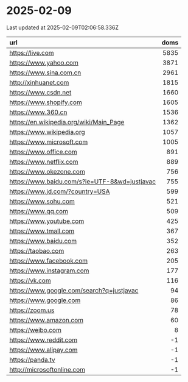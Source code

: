 # 2025-02-09

<!-- BEGIN -->
Last updated at 2025-02-09T02:06:58.336Z

url | doms
:- | -:
https://live.com | 5835
https://www.yahoo.com | 3871
https://www.sina.com.cn | 2961
http://xinhuanet.com | 1815
https://www.csdn.net | 1660
https://www.shopify.com | 1605
https://www.360.cn | 1536
https://en.wikipedia.org/wiki/Main_Page | 1362
https://www.wikipedia.org | 1057
https://www.microsoft.com | 1005
https://www.office.com | 891
https://www.netflix.com | 889
https://www.okezone.com | 756
https://www.baidu.com/s?ie=UTF-8&wd=justjavac | 755
https://www.jd.com/?country=USA | 599
https://www.sohu.com | 521
https://www.qq.com | 509
https://www.youtube.com | 425
https://www.tmall.com | 367
https://www.baidu.com | 352
https://taobao.com | 263
https://www.facebook.com | 205
https://www.instagram.com | 177
https://vk.com | 116
https://www.google.com/search?q=justjavac | 94
https://www.google.com | 86
https://zoom.us | 78
https://www.amazon.com | 60
https://weibo.com | 8
https://www.reddit.com | -1
https://www.alipay.com | -1
https://panda.tv | -1
http://microsoftonline.com | -1
<!-- END -->
